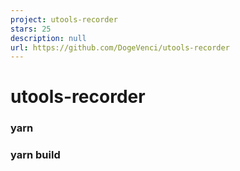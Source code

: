 ```yaml
---
project: utools-recorder
stars: 25
description: null
url: https://github.com/DogeVenci/utools-recorder
---
```


utools-recorder
===============

### yarn

### yarn build
